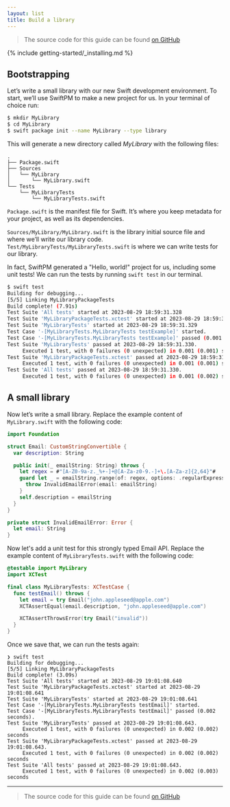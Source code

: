```yaml
---
layout: list
title: Build a library
---
```


> The source code for this guide can be found [on GitHub](https://github.com/apple/swift-getting-started-package-library)

{% include getting-started/_installing.md %}

## Bootstrapping

Let’s write a small library with our new Swift development environment.
To start, we’ll use SwiftPM to make a new project for us. In your terminal of choice run:

~~~bash
$ mkdir MyLibrary
$ cd MyLibrary
$ swift package init --name MyLibrary --type library
~~~

This will generate a new directory called _MyLibrary_ with the following files:

~~~no-highlight
.
├── Package.swift
├── Sources
│   └── MyLibrary
│       └── MyLibrary.swift
└── Tests
    └── MyLibraryTests
        └── MyLibraryTests.swift
~~~

`Package.swift` is the manifest file for Swift. It’s where you keep metadata for your project, as well as its dependencies.

`Sources/MyLibrary/MyLibrary.swift` is the library initial source file and where we’ll write our library code.
`Test/MyLibraryTests/MyLibraryTests.swift` is where we can write tests for our library.

In fact, SwiftPM generated a "Hello, world!" project for us, including some unit tests!
We can run the tests by running  `swift test`  in our terminal.

~~~bash
$ swift test
Building for debugging...
[5/5] Linking MyLibraryPackageTests
Build complete! (7.91s)
Test Suite 'All tests' started at 2023-08-29 18:59:31.328
Test Suite 'MyLibraryPackageTests.xctest' started at 2023-08-29 18:59:31.329
Test Suite 'MyLibraryTests' started at 2023-08-29 18:59:31.329
Test Case '-[MyLibraryTests.MyLibraryTests testExample]' started.
Test Case '-[MyLibraryTests.MyLibraryTests testExample]' passed (0.001 seconds).
Test Suite 'MyLibraryTests' passed at 2023-08-29 18:59:31.330.
	 Executed 1 test, with 0 failures (0 unexpected) in 0.001 (0.001) seconds
Test Suite 'MyLibraryPackageTests.xctest' passed at 2023-08-29 18:59:31.330.
	 Executed 1 test, with 0 failures (0 unexpected) in 0.001 (0.001) seconds
Test Suite 'All tests' passed at 2023-08-29 18:59:31.330.
	 Executed 1 test, with 0 failures (0 unexpected) in 0.001 (0.002) seconds
~~~

## A small library

Now let’s write a small library.
Replace the example content of `MyLibrary.swift` with the following code:

~~~swift
import Foundation

struct Email: CustomStringConvertible {
  var description: String

  public init(_ emailString: String) throws {
    let regex = #"[A-Z0-9a-z._%+-]+@[A-Za-z0-9.-]+\.[A-Za-z]{2,64}"#
    guard let _ = emailString.range(of: regex, options: .regularExpression) else {
      throw InvalidEmailError(email: emailString)
    }
    self.description = emailString
  }
}

private struct InvalidEmailError: Error {
  let email: String
}
~~~

Now let's add a unit test for this strongly typed Email API.
Replace the example content of `MyLibraryTests.swift` with the following code:

~~~swift
@testable import MyLibrary
import XCTest

final class MyLibraryTests: XCTestCase {
  func testEmail() throws {
    let email = try Email("john.appleseed@apple.com")
    XCTAssertEqual(email.description, "john.appleseed@apple.com")

    XCTAssertThrowsError(try Email("invalid"))
  }
}
~~~

Once we save that, we can run the tests again:

~~~no-highlight
❯ swift test
Building for debugging...
[5/5] Linking MyLibraryPackageTests
Build complete! (3.09s)
Test Suite 'All tests' started at 2023-08-29 19:01:08.640
Test Suite 'MyLibraryPackageTests.xctest' started at 2023-08-29 19:01:08.641
Test Suite 'MyLibraryTests' started at 2023-08-29 19:01:08.641
Test Case '-[MyLibraryTests.MyLibraryTests testEmail]' started.
Test Case '-[MyLibraryTests.MyLibraryTests testEmail]' passed (0.002 seconds).
Test Suite 'MyLibraryTests' passed at 2023-08-29 19:01:08.643.
	 Executed 1 test, with 0 failures (0 unexpected) in 0.002 (0.002) seconds
Test Suite 'MyLibraryPackageTests.xctest' passed at 2023-08-29 19:01:08.643.
	 Executed 1 test, with 0 failures (0 unexpected) in 0.002 (0.002) seconds
Test Suite 'All tests' passed at 2023-08-29 19:01:08.643.
	 Executed 1 test, with 0 failures (0 unexpected) in 0.002 (0.003) seconds
~~~

---

> The source code for this guide can be found [on GitHub](https://github.com/apple/swift-getting-started-package-library)
